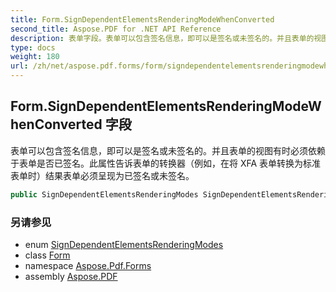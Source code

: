 ```yaml
---
title: Form.SignDependentElementsRenderingModeWhenConverted
second_title: Aspose.PDF for .NET API Reference
description: 表单字段。表单可以包含签名信息，即可以是签名或未签名的。并且表单的视图有时必须依赖于表单是否已签名。此属性告诉表单转换器，例如，在将 XFA 表单转换为标准表单时，结果表单必须呈现为已签名或未签名。
type: docs
weight: 180
url: /zh/net/aspose.pdf.forms/form/signdependentelementsrenderingmodewhenconverted/
---
```

## Form.SignDependentElementsRenderingModeWhenConverted 字段

表单可以包含签名信息，即可以是签名或未签名的。并且表单的视图有时必须依赖于表单是否已签名。此属性告诉表单的转换器（例如，在将 XFA 表单转换为标准表单时）结果表单必须呈现为已签名或未签名。

```csharp
public SignDependentElementsRenderingModes SignDependentElementsRenderingModeWhenConverted;
```

### 另请参见

* enum [SignDependentElementsRenderingModes](../../form.signdependentelementsrenderingmodes/)
* class [Form](../)
* namespace [Aspose.Pdf.Forms](../../../aspose.pdf.forms/)
* assembly [Aspose.PDF](../../../)